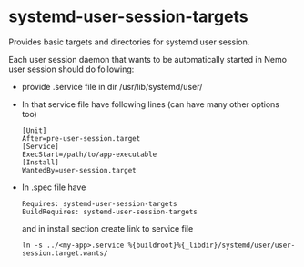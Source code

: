 systemd-user-session-targets
============================

Provides basic targets and directories for systemd user session.

Each user session daemon that wants to be automatically started in Nemo
user session should do following:

*   provide <my-app>.service file in dir /usr/lib/systemd/user/

*   In that service file have following lines (can have many other options too)

        [Unit]
        After=pre-user-session.target
        [Service]
        ExecStart=/path/to/app-executable
        [Install]
        WantedBy=user-session.target

*   In .spec file have

        Requires: systemd-user-session-targets
        BuildRequires: systemd-user-session-targets

    and in install section create link to service file

        ln -s ../<my-app>.service %{buildroot}%{_libdir}/systemd/user/user-session.target.wants/
